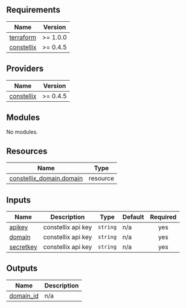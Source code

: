 <!-- BEGIN_TF_DOCS -->
## Requirements

| Name | Version |
|------|---------|
| <a name="requirement_terraform"></a> [terraform](#requirement\_terraform) | >= 1.0.0 |
| <a name="requirement_constellix"></a> [constellix](#requirement\_constellix) | >= 0.4.5 |

## Providers

| Name | Version |
|------|---------|
| <a name="provider_constellix"></a> [constellix](#provider\_constellix) | >= 0.4.5 |

## Modules

No modules.

## Resources

| Name | Type |
|------|------|
| [constellix_domain.domain](https://registry.terraform.io/providers/Constellix/constellix/latest/docs/resources/domain) | resource |

## Inputs

| Name | Description | Type | Default | Required |
|------|-------------|------|---------|:--------:|
| <a name="input_apikey"></a> [apikey](#input\_apikey) | constellix api key | `string` | n/a | yes |
| <a name="input_domain"></a> [domain](#input\_domain) | constellix api key | `string` | n/a | yes |
| <a name="input_secretkey"></a> [secretkey](#input\_secretkey) | constellix api key | `string` | n/a | yes |

## Outputs

| Name | Description |
|------|-------------|
| <a name="output_domain_id"></a> [domain\_id](#output\_domain\_id) | n/a |
<!-- END_TF_DOCS -->